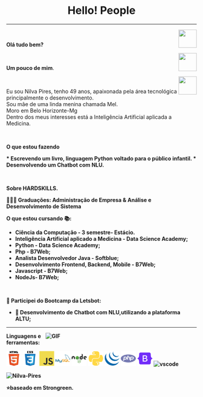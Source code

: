 <h1 align="center"> Hello! People</h1>
<hr/>
<a href="mailto:piresnilva@gmail.com" target="_blank">
<img align="right" src="https://i.ibb.co/RH9HvpP/gratis-png-logotipo-de-correo-electronico-bloque-de-firma-de-iconos-de-equipo-de-correo-electronico.png"width="48px" height="48px">
</a><br />
<p align="left" > 
  <b>Olá tudo bem?</b>
</p>
<a href="https://github.com/nilva2020" target="_blank">
  <img align="right" src="https://cdn.iconscout.com/icon/free/png-256/github-108-438008.png" width="48px" height="48px">
</a><br />
<p align="left" > <b>Um pouco de mim</b>.</p>
<a href="https://www.linkedin.com/in/nilva-pires/" target="_blank">
  <img align="right" src="https://i.ibb.co/Kx2GSrT/linkedin.png" width="48px" height="48px">
</a><br />


<p align="left">
  Eu sou Nilva Pires, tenho 49 anos, apaixonada pela área tecnológica principalmente o desenvolvimento.<br />
  Sou mãe de uma linda menina chamada Mel.</br>
  Moro em Belo Horizonte-Mg<br />
  Dentro dos meus interesses está a Inteligência Artificial aplicada a Medicina.<br />
</p></br>
<p align="left"> <b>O  que   estou  fazendo </p>
  * Escrevendo um livro, linguagem Python voltado para o público infantil. 
  * Desenvolvendo um Chatbot com NLU.</p><br />

<p align="left" > <b> Sobre HARDSKILLS</b>.</p>
<p align="left" >👩🏻‍🎓 Graduações: Administração de Empresa & Análise e Desenvolvimento de Sistema<br />
   
<p align="left" >O que estou cursando 📚:</p>
<p align="left" >
<ul>
  <li>Ciência da Computação - 3 semestre- Estácio.</li>
  <li>Inteligência Artificial aplicado a Medicina - Data Science Academy; </li>
  <li>Python - Data Science Academy;</li>
  <li>Php - B7Web;</li>
  <li>Analista Desenvolvedor Java - Softblue;</li>
  <li>Desenvolvimento Frontend, Backend, Mobile - B7Web;</li>
  <li>Javascript - B7Web;</li>
  <li>NodeJs- B7Web;</li>
 </ul></p></br>

<p align="left" >🚀 Participei do Bootcamp da Letsbot:<ul>
  <li>🤖 Desenvolvimento de Chatbot com NLU,utilizando a plataforma ALTU; </li>
  </ul></p>
<hr />

<img align="right" alt="GIF" src="https://octocat-generator-assets.githubusercontent.com/my-octocat-1615670651576.png" width="400px" />


**Linguagens e ferramentas:**  

<p align="left">
<img src="https://raw.githubusercontent.com/devicons/devicon/master/icons/html5/html5-original-wordmark.svg" alt="html5" width="40" height="40"/> 
<img src="https://raw.githubusercontent.com/devicons/devicon/master/icons/css3/css3-original-wordmark.svg" alt="css3" width="40" height="40"/> 
<img src="https://raw.githubusercontent.com/devicons/devicon/master/icons/javascript/javascript-original.svg" alt="javascript" width="40" height="40"/> 
<img src="https://raw.githubusercontent.com/devicons/devicon/master/icons/mysql/mysql-original-wordmark.svg" alt="mysql" width="40" height="40"/> 
<img src="https://raw.githubusercontent.com/devicons/devicon/master/icons/nodejs/nodejs-original-wordmark.svg" alt="nodejs" width="40" height="40"/> 
 <img src="https://raw.githubusercontent.com/devicons/devicon/master/icons/python/python-plain.svg" alt="Python" width="40" height="40" />
<img src="https://raw.githubusercontent.com/devicons/devicon/master/icons/jquery/jquery-plain.svg" alt="Jquery" width="40" height="40" />
<img src="https://raw.githubusercontent.com/devicons/devicon/master/icons/php/php-plain.svg" alt="PHP" width="40" height="40" />
<img src="https://raw.githubusercontent.com/devicons/devicon/master/icons/bootstrap/bootstrap-plain.svg" alt="Bootstrap" width="40" height="40" />
<img src="https://i.ibb.co/qRxV2fK/download.png" alt="vscode" width="40" height="40"/>

<p align="left"> <img src="https://komarev.com/ghpvc/?username=nilva2020" alt="Nilva-Pires" /> </p>

⭐baseado em Strongreen.
